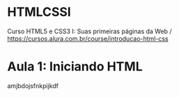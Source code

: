 # HTMLCSSI
Curso HTML5 e CSS3 I: Suas primeiras páginas da Web / https://cursos.alura.com.br/course/introducao-html-css

# Aula 1: Iniciando HTML
amjbdojsfnkpijkdf
